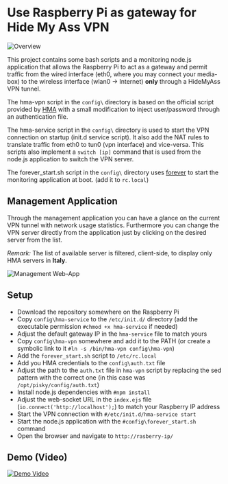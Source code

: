 Use Raspberry Pi as gateway for Hide My Ass VPN
===============================================

![Overview](https://raw.githubusercontent.com/wizche/hidemyass/master/doc/overview.png "HMA overview")

This project contains some bash scripts and a monitoring node.js application that allows the Raspberry Pi to act as a gateway and permit traffic from the wired interface (eth0, where you may connect your media-box) to the wireless interface (wlan0 -> Internet) **only** through a HideMyAss VPN tunnel.

The hma-vpn script in the `config\` directory is based on the official script provided by [HMA](https://support.hidemyass.com/entries/24970862-Recommended-Linux-CLI-OpenVPN-Client) with a small modification to inject user/password through an authentication file.

The hma-service script in the `config\` directory is used to start the VPN connection on startup (init.d service script). 
It also add the NAT rules to translate traffic from eth0 to tun0 (vpn interface) and vice-versa.
This scripts also implement a `switch [ip]` command that is used from the node.js application to switch the VPN server.

The forever_start.sh script in the `config\` directory uses [forever](https://github.com/nodejitsu/forever) to start the monitoring application at boot. (add it to `rc.local`)

Management Application
----------------------

Through the management application you can have a glance on the current VPN tunnel with network usage statistics. 
Furthermore you can change the VPN server directly from the application just by clicking on the desired server from the list.

*Remark:* The list of available server is filtered, client-side, to display only HMA servers in **Italy**.

![Management Web-App](https://raw.githubusercontent.com/wizche/hidemyass/master/doc/node-app.png "Management Web-App")

Setup
-----

* Download the repository somewhere on the Raspberry Pi
* Copy `config\hma-service` to the `/etc/init.d/` directory (add the executable permission `#chmod +x hma-service` if needed)
* Adjust the default gateway IP in the `hma-service` file to match yours
* Copy `config\hma-vpn` somewhere and add it to the PATH (or create a symbolic link to it `#ln -s /bin/hma-vpn config\hma-vpn`)
* Add the `forever_start.sh` script to `/etc/rc.local` 
* Add you HMA credentials to the `config\auth.txt` file 
* Adjust the path to the `auth.txt` file in `hma-vpn` script by replacing the sed pattern with the correct one (in this case was `/opt/pisky/config/auth.txt`)
* Install node.js dependencies with `#npm install`
* Adjust the web-socket URL in the `index.ejs` file (`io.connect('http://localhost');`) to match your Raspberry IP address
* Start the VPN connection with `#/etc/init.d/hma-service start`
* Start the node.js application with the `#config\forever_start.sh` command
* Open the browser and navigate to `http://rasberry-ip/`

Demo (Video)
------------

[![Demo Video](http://img.youtube.com/vi/Kuayu57K2nM/0.jpg)](http://www.youtube.com/watch?v=Kuayu57K2nM)
